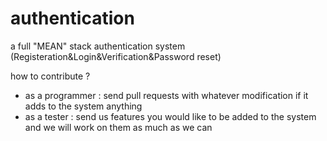 # authentication
a full "MEAN" stack authentication system (Registeration&amp;Login&amp;Verification&amp;Password reset) 

how to contribute ? 
* as a programmer : send pull requests with whatever modification if it adds to the system anything 
* as a tester : send us features you would like to be added to the system and we will work on them as much as we can 

